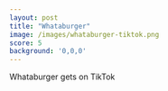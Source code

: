 ```yaml
---
layout: post
title: "Whataburger"
image: /images/whataburger-tiktok.png
score: 5
background: '0,0,0'
---
```


Whataburger gets on TikTok
